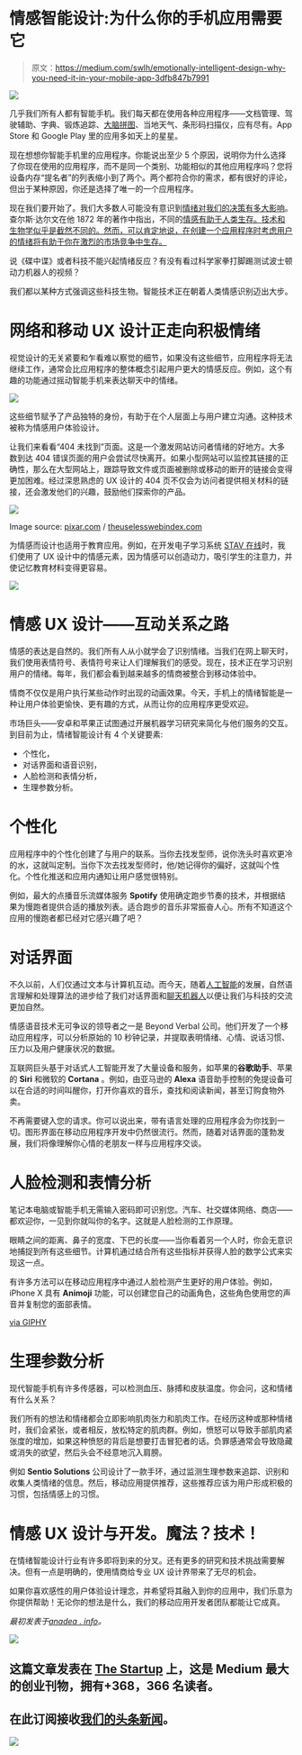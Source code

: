 # 情感智能设计:为什么你的手机应用需要它

> 原文：<https://medium.com/swlh/emotionally-intelligent-design-why-you-need-it-in-your-mobile-app-3dfb847b7991>

![](img/76bd96415907ab91298429471455e5b4.png)

几乎我们所有人都有智能手机。我们每天都在使用各种应用程序——文档管理、驾驶辅助、字典、锻炼追踪、[大脑拼图](https://anadea.info/blog/7-cool-apps-for-boosting-your-brain-power)、当地天气、条形码扫描仪，应有尽有。App Store 和 Google Play 里的应用多如天上的星星。

现在想想你智能手机里的应用程序。你能说出至少 5 个原因，说明你为什么选择了你现在使用的应用程序，而不是同一个类别、功能相似的其他应用程序吗？您将设备内存“提名者”的列表缩小到了两个。两个都符合你的需求，都有很好的评论，但出于某种原因，你还是选择了唯一的一个应用程序。

现在我们要开始了。我们大多数人可能没有意识到[情绪对我们的决策有多大影响](https://en.wikipedia.org/wiki/Emotions_in_decision-making)。查尔斯·达尔文在他 1872 年的著作中指出，不同的[情感有助于人类生存。技术和生物学似乎是截然不同的。然而，可以肯定地说，在创建一个应用程序时考虑用户的情绪将有助于你在激烈的市场竞争中生存。](https://en.wikipedia.org/wiki/Evolution_of_emotion)

说《碟中谍》或者科技不能兴起情绪反应？有没有看过科学家拳打脚踢测试波士顿动力机器人的视频？

我们都以某种方式强调这些科技生物。智能技术正在朝着人类情感识别迈出大步。

# 网络和移动 UX 设计正走向积极情绪

视觉设计的无关紧要和乍看难以察觉的细节，如果没有这些细节，应用程序将无法继续工作，通常会比应用程序的整体概念引起用户更大的情感反应。例如，这个有趣的功能通过摇动智能手机来表达聊天中的情绪。

![](img/4b2aac8714ac2dd602c81feeed59d7cf.png)

这些细节赋予了产品独特的身份，有助于在个人层面上与用户建立沟通。这种技术被称为情感用户体验设计。

让我们来看看“404 未找到”页面。这是一个激发网站访问者情绪的好地方。大多数到达 404 错误页面的用户会尝试尽快离开。如果小型网站可以监控其链接的正确性，那么在大型网站上，跟踪导致文件或页面被删除或移动的断开的链接会变得更加困难。经过深思熟虑的 UX 设计的 404 页不仅会为访问者提供相关材料的链接，还会激发他们的兴趣，鼓励他们探索你的产品。

![](img/e6e6511caaaf3f60f298ccb86d5e58a5.png)

Image source: [pixar.com](https://www.pixar.com/404) / [theuselesswebindex.com](https://www.theuselesswebindex.com/error/)

为情感而设计也适用于教育应用。例如，在开发电子学习系统 [STAV 在线](https://anadea.info/projects/stav-online)时，我们使用了 UX 设计中的情感元素，因为情感可以创造动力，吸引学生的注意力，并使记忆教育材料变得更容易。

![](img/f80ef402d7ba93386571342253b52bab.png)

# 情感 UX 设计——互动关系之路

情感的表达是自然的。我们所有人从小就学会了识别情绪。当我们在网上聊天时，我们使用表情符号、表情符号来让人们理解我们的感受。现在，技术正在学习识别用户的情绪。每年，我们都会看到越来越多的情商被整合到移动体验中。

情商不仅仅是用户执行某些动作时出现的动画效果。今天，手机上的情绪智能是一种让用户体验更愉快、更有趣的方式，从而让你的应用程序更受欢迎。

市场巨头——安卓和苹果正试图通过开展机器学习研究来简化与他们服务的交互。到目前为止，情绪智能设计有 4 个关键要素:

*   个性化，
*   对话界面和语音识别，
*   人脸检测和表情分析，
*   生理参数分析。

# 个性化

应用程序中的个性化创建了与用户的联系。当你去找发型师，说你洗头时喜欢更冷的水，这就叫定制。当你下次去找发型师时，他/她记得你的偏好，这就叫个性化。个性化推送和应用内通知让用户感觉很特别。

例如，最大的点播音乐流媒体服务 **Spotify** 使用确定跑步节奏的技术，并根据结果为慢跑者提供合适的播放列表。适合跑步的音乐非常振奋人心。所有不知道这个应用的慢跑者都已经对它感兴趣了吧？

# 对话界面

不久以前，人们仅通过文本与计算机互动。而今天，随着[人工智能](https://anadea.info/blog/artificial-intelligence-pandoras-box-or-the-holy-grail)的发展，自然语言理解和处理算法的进步给了我们对话界面和[聊天机器人](https://anadea.info/blog/what-is-a-chatbot-and-how-to-use-it-for-business)以便让我们与科技的交流更加自然。

情感语音技术无可争议的领导者之一是 Beyond Verbal 公司。他们开发了一个移动应用程序，可以分析原始的 10 秒钟记录，并提取表明情绪、心情、说话习惯、压力以及用户健康状况的数据。

互联网巨头基于对话式人工智能开发了大量设备和服务，如苹果的**谷歌助手**、苹果的 **Siri** 和微软的 **Cortana** 。例如，由亚马逊的 **Alexa** 语音助手控制的免提设备可以在合适的时间叫醒你，打开你喜欢的音乐，查找和阅读新闻，甚至订购食物外卖。

不再需要键入您的请求。你可以说出来，带有语言处理的应用程序会为你找到一切。图形界面在移动应用程序开发中仍然很流行。然而，随着对话界面的蓬勃发展，我们将像理解你心情的老朋友一样与应用程序交谈。

# 人脸检测和表情分析

笔记本电脑或智能手机无需输入密码即可识别您。汽车、社交媒体网络、商店——都欢迎你，一见到你就叫你的名字。这就是人脸检测的工作原理。

眼睛之间的距离、鼻子的宽度、下巴的长度——当你看着另一个人时，你会无意识地捕捉到所有这些细节。计算机通过结合所有这些指标并获得人脸的数学公式来实现这一点。

有许多方法可以在移动应用程序中通过人脸检测产生更好的用户体验。例如，iPhone X 具有 **Animoji** 功能，可以创建您自己的动画角色，这些角色使用您的声音并复制您的面部表情。

[via GIPHY](https://giphy.com/gifs/adweek-fox-apple-10Y1Tu4y6gy94Q)

# 生理参数分析

现代智能手机有许多传感器，可以检测血压、脉搏和皮肤温度。你会问，这和情绪有什么关系？

我们所有的想法和情绪都会立即影响肌肉张力和肌肉工作。在经历这种或那种情绪时，我们会紧张，或者相反，放松特定的肌肉群。例如，愤怒可以导致手部肌肉紧张度的增加，如果这种愤怒的背后是想要打击冒犯者的话。负罪感通常会导致隐藏或消失的欲望，然后头会不经意地沉入肩膀。

例如 **Sentio Solutions** 公司设计了一款手环，通过监测生理参数来追踪、识别和收集人类情绪的信息。然后，移动应用提供推荐，这些推荐应该为用户形成积极的习惯，包括情感上的习惯。

# 情感 UX 设计与开发。魔法？技术！

在情绪智能设计行业有许多即将到来的分叉。还有更多的研究和技术挑战需要解决。但有一点是明确的，使用情商给专业 UX 设计界带来了无尽的机会。

如果你喜欢感性的用户体验设计理念，并希望将其融入到你的应用中，我们乐意为你提供帮助！无论你的想法是什么，我们的移动应用开发者团队都能让它成真。

*最初发表于*[*anadea . info*](https://anadea.info/blog/emotionally-intelligent-design-why-you-need-it-in-your-mobile-app)*。*

[![](img/308a8d84fb9b2fab43d66c117fcc4bb4.png)](https://medium.com/swlh)

## 这篇文章发表在 [The Startup](https://medium.com/swlh) 上，这是 Medium 最大的创业刊物，拥有+368，366 名读者。

## 在此订阅接收[我们的头条新闻](http://growthsupply.com/the-startup-newsletter/)。

[![](img/b0164736ea17a63403e660de5dedf91a.png)](https://medium.com/swlh)